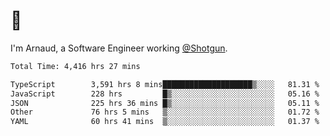 # 👋

I'm Arnaud, a Software Engineer working [@Shotgun](https://shotgun.live).

<!--START_SECTION:waka-->

```txt
Total Time: 4,416 hrs 27 mins

TypeScript        3,591 hrs 8 mins████████████████████▒░░░░   81.31 %
JavaScript        228 hrs         █▒░░░░░░░░░░░░░░░░░░░░░░░   05.16 %
JSON              225 hrs 36 mins █▒░░░░░░░░░░░░░░░░░░░░░░░   05.11 %
Other             76 hrs 5 mins   ▒░░░░░░░░░░░░░░░░░░░░░░░░   01.72 %
YAML              60 hrs 41 mins  ▒░░░░░░░░░░░░░░░░░░░░░░░░   01.37 %
```

<!--END_SECTION:waka-->
